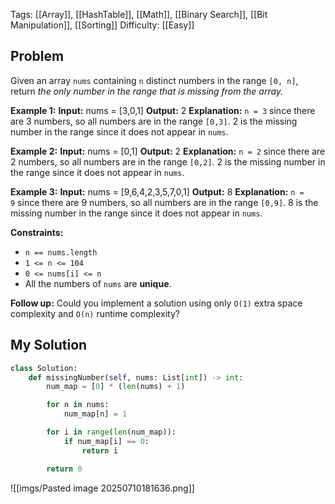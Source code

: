 Tags: [[Array]], [[HashTable]], [[Math]], [[Binary Search]], [[Bit Manipulation]], [[Sorting]]
Difficulty: [[Easy]]
## Problem
Given an array `nums` containing `n` distinct numbers in the range `[0, n]`, return _the only number in the range that is missing from the array._

**Example 1:**
**Input:** nums = [3,0,1]
**Output:** 2
**Explanation:**
`n = 3` since there are 3 numbers, so all numbers are in the range `[0,3]`. 2 is the missing number in the range since it does not appear in `nums`.

**Example 2:**
**Input:** nums = [0,1]
**Output:** 2
**Explanation:**
`n = 2` since there are 2 numbers, so all numbers are in the range `[0,2]`. 2 is the missing number in the range since it does not appear in `nums`.

**Example 3:**
**Input:** nums = [9,6,4,2,3,5,7,0,1]
**Output:** 8
**Explanation:**
`n = 9` since there are 9 numbers, so all numbers are in the range `[0,9]`. 8 is the missing number in the range since it does not appear in `nums`.

**Constraints:**
- `n == nums.length`
- `1 <= n <= 104`
- `0 <= nums[i] <= n`
- All the numbers of `nums` are **unique**.

**Follow up:** Could you implement a solution using only `O(1)` extra space complexity and `O(n)` runtime complexity?

## My Solution

```python
class Solution:
    def missingNumber(self, nums: List[int]) -> int:
        num_map = [0] * (len(nums) + 1)

        for n in nums:
            num_map[n] = 1

        for i in range(len(num_map)):
            if num_map[i] == 0:
                return i

        return 0
```

![[imgs/Pasted image 20250710181636.png]]
